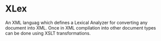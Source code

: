 XLex
====

An XML languag which defines a Lexical  Analyzer  for converting any document into XML.  Once in XML compilation into other document types can be done using XSLT transformations.
